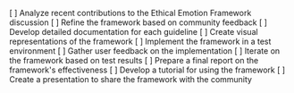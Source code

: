 [ ] Analyze recent contributions to the Ethical Emotion Framework discussion
[ ] Refine the framework based on community feedback
[ ] Develop detailed documentation for each guideline
[ ] Create visual representations of the framework
[ ] Implement the framework in a test environment
[ ] Gather user feedback on the implementation
[ ] Iterate on the framework based on test results
[ ] Prepare a final report on the framework's effectiveness
[ ] Develop a tutorial for using the framework
[ ] Create a presentation to share the framework with the community